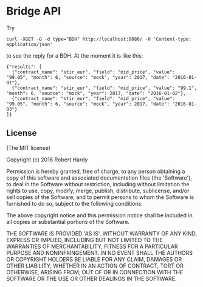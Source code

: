 # Bridge API

Try

    curl -XGET -G -d type="BDH" http://localhost:8080/ -H 'Content-type: application/json'

to see the reply for a BDH. At the moment it is like this:

    {"results": [
      {"contract_name": "stir_eur", "field": "mid_price", "value": "99.05", "month": 6, "source": "mock", "year": 2017, "date": "2016-01-01"},
      {"contract_name": "stir_eur", "field": "mid_price", "value": "99.1", "month": 6, "source": "mock", "year": 2017, "date": "2016-01-02"},
      {"contract_name": "stir_eur", "field": "mid_price", "value": "99.05", "month": 6, "source": "mock", "year": 2017, "date": "2016-01-03"}
    ]}

## License

(The MIT license)

Copyright (c) 2016 Robert Hardy

Permission is hereby granted, free of charge, to any person obtaining a copy of
this software and associated documentation files (the 'Software'), to deal in
the Software without restriction, including without limitation the rights to
use, copy, modify, merge, publish, distribute, sublicense, and/or sell copies
of the Software, and to permit persons to whom the Software is furnished to do
so, subject to the following conditions:

The above copyright notice and this permission notice shall be included in all
copies or substantial portions of the Software.

THE SOFTWARE IS PROVIDED 'AS IS', WITHOUT WARRANTY OF ANY KIND, EXPRESS OR
IMPLIED, INCLUDING BUT NOT LIMITED TO THE WARRANTIES OF MERCHANTABILITY,
FITNESS FOR A PARTICULAR PURPOSE AND NONINFRINGEMENT. IN NO EVENT SHALL THE
AUTHORS OR COPYRIGHT HOLDERS BE LIABLE FOR ANY CLAIM, DAMAGES OR OTHER
LIABILITY, WHETHER IN AN ACTION OF CONTRACT, TORT OR OTHERWISE, ARISING FROM,
OUT OF OR IN CONNECTION WITH THE SOFTWARE OR THE USE OR OTHER DEALINGS IN THE
SOFTWARE.
